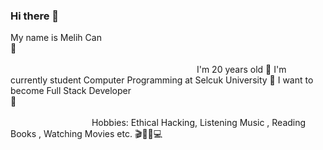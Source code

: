 ### Hi there 👋

<!--
**melihcan1376/melihcan1376** is a ✨ _special_ ✨ repository because its `README.md` (this file) appears on your GitHub profile.

Here are some ideas to get you started:

- 🔭 I’m currently working on ...
- 🌱 I’m currently learning ...
- 👯 I’m looking to collaborate on ...
- 🤔 I’m looking for help with ...
- 💬 Ask me about ...
- 📫 How to reach me: ...
- 😄 Pronouns: ...
- ⚡ Fun fact: ...
-->
My name is Melih Can 🎇                                                                                            
I'm 20 years old 🎂
I'm currently student Computer Programming at Selcuk University 🏫
I want to become Full Stack Developer 📌                                                                                
Hobbies: Ethical Hacking, Listening Music , Reading Books , Watching Movies etc. 🎬🎵📗💻
